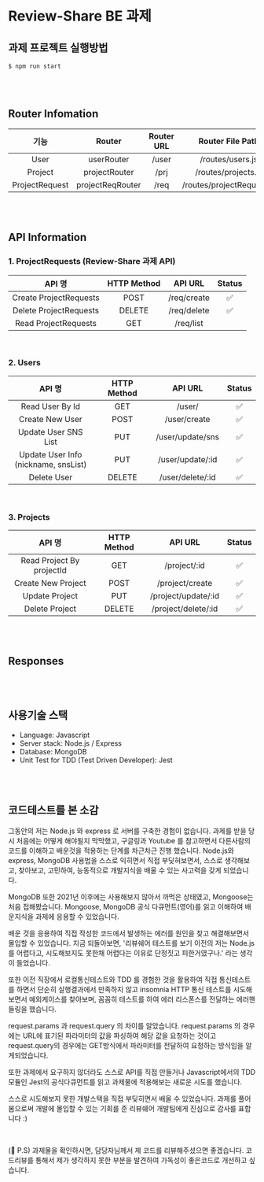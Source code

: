 # Review-Share BE 과제

## 과제 프로젝트 실행방법

```
$ npm run start
```

<br>
<br>

## Router Infomation

|      기능      |      Router      | Router URL |     Router File Path      |
| :------------: | :--------------: | :--------: | :-----------------------: |
|      User      |    userRouter    |   /user    |     /routes/users.js      |
|    Project     |  projectRouter   |    /prj    |    /routes/projects.js    |
| ProjectRequest | projectReqRouter |    /req    | /routes/projectRequest.js |

<br>
<br>

## API Information

### 1. ProjectRequests (Review-Share 과제 API)

|         API 명         | HTTP Method |   API URL   | Status |
| :--------------------: | :---------: | :---------: | :----: |
| Create ProjectRequests |    POST     | /req/create |   ✅   |
| Delete ProjectRequests |   DELETE    | /req/delete |   ✅   |
|  Read ProjectRequests  |     GET     |  /req/list  |        |

<br>

### 2. Users

|                  API 명                   | HTTP Method |     API URL      | Status |
| :---------------------------------------: | :---------: | :--------------: | :----: |
|              Read User By Id              |     GET     |      /user/      |   ✅   |
|              Create New User              |    POST     |   /user/create   |   ✅   |
|           Update User SNS List            |     PUT     | /user/update/sns |   ✅   |
| Update User Info <br> (nickname, snsList) |     PUT     | /user/update/:id |   ✅   |
|                Delete User                |   DELETE    | /user/delete/:id |   ✅   |

<br>

### 3. Projects

|          API 명           | HTTP Method |       API URL       | Status |
| :-----------------------: | :---------: | :-----------------: | :----: |
| Read Project By projectId |     GET     |    /project/:id     |   ✅   |
|    Create New Project     |    POST     |   /project/create   |   ✅   |
|      Update Project       |     PUT     | /project/update/:id |   ✅   |
|      Delete Project       |   DELETE    | /project/delete/:id |   ✅   |

<br><br>

## Responses

<br>
<br>

## 사용기술 스택

- Language: Javascript
- Server stack: Node.js / Express
- Database: MongoDB
- Unit Test for TDD (Test Driven Developer): Jest

<br>
<br>

## 코드테스트를 본 소감

그동안의 저는 Node.js 와 express 로 서버를 구축한 경험이 없습니다.
과제를 받을 당시 처음에는 어떻게 해야될지 막막했고, 구글링과 Youtube 를 참고하면서 다른사람의 코드를 이해하고 배운것을 적용하는 단계를 차근차근 진행 했습니다.
Node.js와 express, MongoDB 사용법을 스스로 익히면서
직접 부딪혀보면서, 스스로 생각해보고, 찾아보고, 고민하여, 능동적으로 개발지식을 배울 수 있는 사고력을 갖게 되었습니다.

MongoDB 또한 2021년 이후에는 사용해보지 않아서 까먹은 상태였고, Mongoose는 처음 접해봤습니다.
Mongoose, MongoDB 공식 다큐먼트(영어)를 읽고 이해하여 배운지식을 과제에 응용할 수 있었습니다.

배운 것을 응용하여 직접 작성한 코드에서 발생하는 에러를 원인을 찾고 해결해보면서 몰입할 수 있었습니다.
지금 되돌아보면, '리뷰쉐어 테스트를 보기 이전의 저는 Node.js를 어렵다고, 시도해보지도 못한채 어렵다는 이유로 단정짓고 피한거였구나.' 라는 생각이 들었습니다.

또한 이전 직장에서 로컬통신테스트와 TDD 를 경험한 것을 활용하여
직접 통신테스트를 하면서 단순히 실행결과에서 만족하지 않고 insomnia HTTP 통신 테스트를 시도해보면서
예외케이스를 찾아보며, 꼼꼼히 테스트를 하여 에러 리스폰스를 전달하는 에러핸들링을 했습니다.

request.params 과 request.query 의 차이를 알았습니다.
request.params 의 경우에는 URL에 표기된 파라미터의 값을 파싱하여 해당 값을 요청하는 것이고
request.query의 경우에는 GET방식에서 파라미터를 전달하여 요청하는 방식임을 알게되었습니다.

또한 과제에서 요구하지 않더라도 스스로 API를 직접 만들거나
Javascript에서의 TDD 모듈인 Jest의 공식다큐먼트를 읽고 과제물에 적용해보는 새로운 시도를 했습니다.

스스로 시도해보지 못한 개발스택을 직접 부딪히면서 배울 수 있었습니다.
과제를 풀어 봄으로써 개발에 몰입할 수 있는 기회를 준 리뷰쉐어 개발팀에게 진심으로 감사를 표합니다 :)

<br>

(💌 P.S)
과제물을 확인하시면, 담당자님께서 제 코드를 리뷰해주셨으면 좋겠습니다.
코드리뷰를 통해서 제가 생각하지 못한 부분을 발견하여 가독성이 좋은코드로 개선하고 싶습니다.
